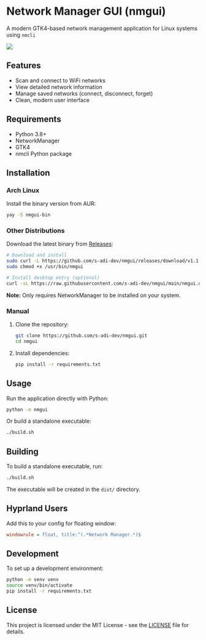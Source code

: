 # Network Manager GUI (nmgui)

A modern GTK4-based network management application for Linux systems using `nmcli`

![](./assets/interface.png)

## Features

- Scan and connect to WiFi networks
- View detailed network information
- Manage saved networks (connect, disconnect, forget)
- Clean, modern user interface

## Requirements

- Python 3.8+
- NetworkManager
- GTK4
- nmcli Python package

## Installation

### Arch Linux

Install the binary version from AUR:
```bash
yay -S nmgui-bin
```

### Other Distributions

Download the latest binary from [Releases](https://github.com/s-adi-dev/nmgui/releases):

```bash
# Download and install
sudo curl -L https://github.com/s-adi-dev/nmgui/releases/download/v1.1.0/nmgui.bin -o /usr/bin/nmgui
sudo chmod +x /usr/bin/nmgui

# Install desktop entry (optional)
curl -sL https://raw.githubusercontent.com/s-adi-dev/nmgui/main/nmgui.desktop | sudo tee /usr/share/applications/nmgui.desktop > /dev/null
```

**Note:** Only requires NetworkManager to be installed on your system.

### Manual
1. Clone the repository:
   ```bash
   git clone https://github.com/s-adi-dev/nmgui.git
   cd nmgui
   ```

2. Install dependencies:
   ```bash
   pip install -r requirements.txt
   ```

## Usage

Run the application directly with Python:
```bash
python -m nmgui
```

Or build a standalone executable:
```bash
./build.sh
```

## Building

To build a standalone executable, run:
```bash
./build.sh
```

The executable will be created in the `dist/` directory.

## Hyprland Users

Add this to your config for floating window:
```ini
windowrule = float, title:^(.*Network Manager.*)$
```

## Development

To set up a development environment:
```bash
python -m venv venv
source venv/bin/activate
pip install -r requirements.txt
```

## License

This project is licensed under the MIT License - see the [LICENSE](LICENSE) file for details.
